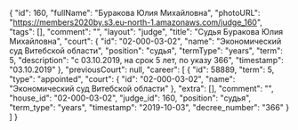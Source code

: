 {
    "id": 160,
    "fullName": "Буракова Юлия Михайловна",
    "photoURL": "https://members2020by.s3.eu-north-1.amazonaws.com/judge_160",
    "tags": [],
    "comment": "",
    "layout": "judge",
    "title": "Судья Буракова Юлия Михайловна",
    "court": {
        "id": "02-000-03-02",
        "name": "Экономический суд Витебской области",
        "position": "судья",
        "termType": "years",
        "term": 5,
        "description": "c 03.10.2019, на срок 5 лет, по указу 366",
        "timestamp": "03.10.2019"
    },
    "previousCourt": null,
    "career": [
        {
            "id": 58889,
            "term": 5,
            "type": "appointed",
            "court": {
                "id": "02-000-03-02",
                "name": "Экономический суд Витебской области"
            },
            "extra": [],
            "comment": "",
            "house_id": "02-000-03-02",
            "judge_id": 160,
            "position": "судья",
            "term_type": "years",
            "timestamp": "2019-10-03",
            "decree_number": "366"
        }
    ]
}